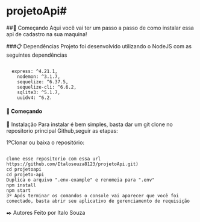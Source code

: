 # projetoApi#
##🚀 Começando
Aqui você vai ter um passo a passo de como instalar essa api de cadastro na sua maquina!



###📋 Dependências
Projeto foi desenvolvido utilizando o NodeJS com as seguintes dependências
```

  express: ^4.21.1,
    nodemon: ^3.1.7,
    sequelize: ^6.37.5,
    sequelize-cli: ^6.6.2,
    sqlite3: ^5.1.7,
    uuidv4: ^6.2.
```

#### 🚀 Começando
🔧 Instalação
Para instalar é bem simples, basta dar um git clone no repositorio principal Github,seguir as etapas:

  1ºClonar ou  baixa o repositório:
```

clone esse repositorio com essa url
https://github.com/Italosouza8123/projetoApi.git)
cd projetoapi
cd projeto-api
Duplica o arquivo ".env-example" e renomeia para ".env"
npm install
npm start
3º Após terminar os comandos o console vai aparecer que você foi conectado, basta abrir seu aplicativo de gerenciamento de requisição 
```


✒️ Autores
Feito por  Italo Souza
